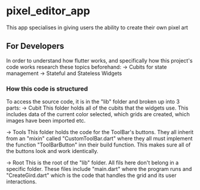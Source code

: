 # pixel_editor_app

This app specialises in giving users the ability to create their own pixel art

## For Developers

In order to understand how flutter works, and specifically how this project's code works research these topics beforehand:
-> Cubits for state management
-> Stateful and Stateless Widgets

### How this code is structured ###

To access the source code, it is in the "lib" folder and broken up into 3 parts:
-> Cubit
This folder holds all of the cubits that the widgets use. This includes data of the current color selected, which grids are created, which images have been imported etc.

-> Tools
This folder holds the code for the ToolBar's buttons. They all inherit from an "mixin" called "CustomToolBar.dart" where they all must implement the function "ToolBarButton" inn their build function. This makes sure all of the buttons look and work identically.

-> Root
This is the root of the "lib" folder. All fils here don't belong in a specific folder. These files include "main.dart" where the program runs and "CreateGird.dart" which is the code that handles the grid and its user interactions.
